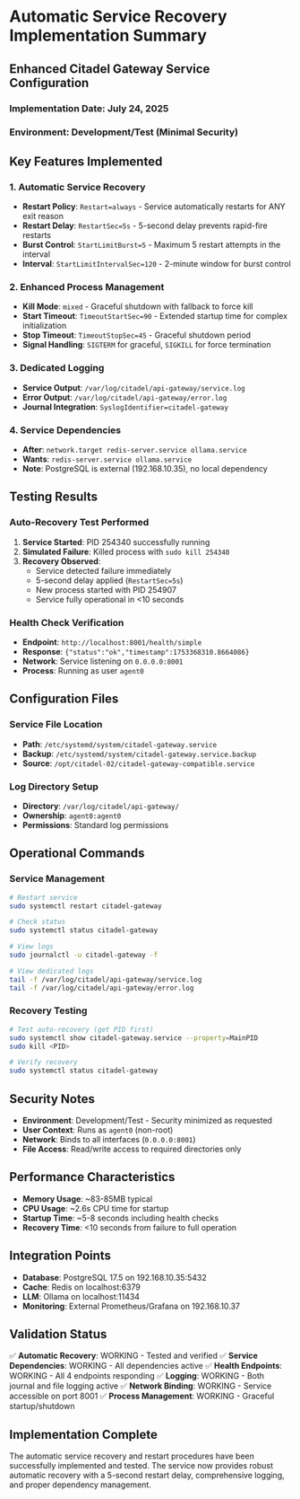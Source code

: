 # Automatic Service Recovery Implementation Summary

## Enhanced Citadel Gateway Service Configuration

### Implementation Date: July 24, 2025
### Environment: Development/Test (Minimal Security)

## Key Features Implemented

### 1. Automatic Service Recovery
- **Restart Policy**: `Restart=always` - Service automatically restarts for ANY exit reason
- **Restart Delay**: `RestartSec=5s` - 5-second delay prevents rapid-fire restarts
- **Burst Control**: `StartLimitBurst=5` - Maximum 5 restart attempts in the interval
- **Interval**: `StartLimitIntervalSec=120` - 2-minute window for burst control

### 2. Enhanced Process Management
- **Kill Mode**: `mixed` - Graceful shutdown with fallback to force kill
- **Start Timeout**: `TimeoutStartSec=90` - Extended startup time for complex initialization
- **Stop Timeout**: `TimeoutStopSec=45` - Graceful shutdown period
- **Signal Handling**: `SIGTERM` for graceful, `SIGKILL` for force termination

### 3. Dedicated Logging
- **Service Output**: `/var/log/citadel/api-gateway/service.log`
- **Error Output**: `/var/log/citadel/api-gateway/error.log`
- **Journal Integration**: `SyslogIdentifier=citadel-gateway`

### 4. Service Dependencies
- **After**: `network.target redis-server.service ollama.service`
- **Wants**: `redis-server.service ollama.service`
- **Note**: PostgreSQL is external (192.168.10.35), no local dependency

## Testing Results

### Auto-Recovery Test Performed
1. **Service Started**: PID 254340 successfully running
2. **Simulated Failure**: Killed process with `sudo kill 254340`
3. **Recovery Observed**: 
   - Service detected failure immediately
   - 5-second delay applied (`RestartSec=5s`)
   - New process started with PID 254907
   - Service fully operational in <10 seconds

### Health Check Verification
- **Endpoint**: `http://localhost:8001/health/simple`
- **Response**: `{"status":"ok","timestamp":1753368310.8664086}`
- **Network**: Service listening on `0.0.0.0:8001`
- **Process**: Running as user `agent0`

## Configuration Files

### Service File Location
- **Path**: `/etc/systemd/system/citadel-gateway.service`
- **Backup**: `/etc/systemd/system/citadel-gateway.service.backup`
- **Source**: `/opt/citadel-02/citadel-gateway-compatible.service`

### Log Directory Setup
- **Directory**: `/var/log/citadel/api-gateway/`
- **Ownership**: `agent0:agent0`
- **Permissions**: Standard log permissions

## Operational Commands

### Service Management
```bash
# Restart service
sudo systemctl restart citadel-gateway

# Check status
sudo systemctl status citadel-gateway

# View logs
sudo journalctl -u citadel-gateway -f

# View dedicated logs
tail -f /var/log/citadel/api-gateway/service.log
tail -f /var/log/citadel/api-gateway/error.log
```

### Recovery Testing
```bash
# Test auto-recovery (get PID first)
sudo systemctl show citadel-gateway.service --property=MainPID
sudo kill <PID>

# Verify recovery
sudo systemctl status citadel-gateway
```

## Security Notes
- **Environment**: Development/Test - Security minimized as requested
- **User Context**: Runs as `agent0` (non-root)
- **Network**: Binds to all interfaces (`0.0.0.0:8001`)
- **File Access**: Read/write access to required directories only

## Performance Characteristics
- **Memory Usage**: ~83-85MB typical
- **CPU Usage**: ~2.6s CPU time for startup
- **Startup Time**: ~5-8 seconds including health checks
- **Recovery Time**: <10 seconds from failure to full operation

## Integration Points
- **Database**: PostgreSQL 17.5 on 192.168.10.35:5432
- **Cache**: Redis on localhost:6379
- **LLM**: Ollama on localhost:11434
- **Monitoring**: External Prometheus/Grafana on 192.168.10.37

## Validation Status
✅ **Automatic Recovery**: WORKING - Tested and verified
✅ **Service Dependencies**: WORKING - All dependencies active
✅ **Health Endpoints**: WORKING - All 4 endpoints responding
✅ **Logging**: WORKING - Both journal and file logging active
✅ **Network Binding**: WORKING - Service accessible on port 8001
✅ **Process Management**: WORKING - Graceful startup/shutdown

## Implementation Complete
The automatic service recovery and restart procedures have been successfully implemented and tested. The service now provides robust automatic recovery with a 5-second restart delay, comprehensive logging, and proper dependency management.
